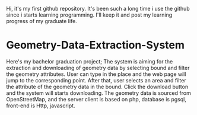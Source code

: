 Hi, it's my first github repository. It's been such a long time i use the github since i starts learning programming. I'll keep it and post my learning progress of my graduate life.

# Geometry-Data-Extraction-System

Here's my bachelor graduation project;
The system is aiming for the extraction and downloading of geometry data by selecting bound and filter the geometry attributes.
User can type in the place and the web page will jump to the corresponding point. After that, user selects an area and filter the attribute of the geometry data in the bound. Click the download button and the system will starts downloading. 
The geometry data is sourced from OpenStreetMap, and the server client is based on php, database is pgsql, front-end is Http, javascript.


